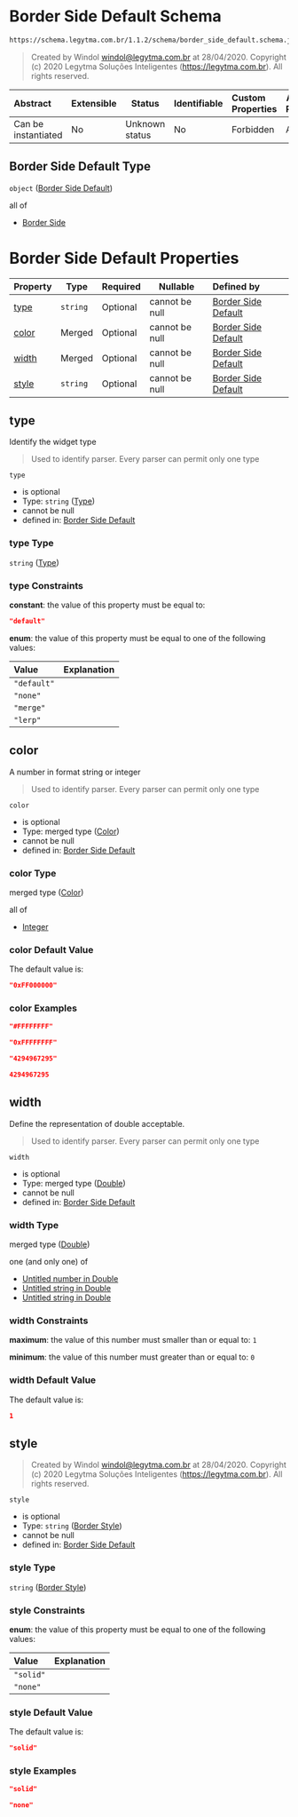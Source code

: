 # Border Side Default Schema

```txt
https://schema.legytma.com.br/1.1.2/schema/border_side_default.schema.json
```




> Created by Windol [windol@legytma.com.br](mailto:windol@legytma.com.br) at 28/04/2020.
> Copyright (c) 2020 Legytma Soluções Inteligentes (<https://legytma.com.br>). All rights reserved.
>

| Abstract            | Extensible | Status         | Identifiable | Custom Properties | Additional Properties | Access Restrictions | Defined In                                                                                          |
| :------------------ | ---------- | -------------- | ------------ | :---------------- | --------------------- | ------------------- | --------------------------------------------------------------------------------------------------- |
| Can be instantiated | No         | Unknown status | No           | Forbidden         | Allowed               | none                | [border_side_default.schema.json](../schema/border_side_default.schema.json) |

## Border Side Default Type

`object` ([Border Side Default](border_side_default.md))

all of

-   [Border Side](border_default-properties-border-side.md)

# Border Side Default Properties

| Property        | Type     | Required | Nullable       | Defined by                                                                                                                                                       |
| :-------------- | -------- | -------- | -------------- | :--------------------------------------------------------------------------------------------------------------------------------------------------------------- |
| [type](#type)   | `string` | Optional | cannot be null | [Border Side Default](border_side_default-properties-type.md) |
| [color](#color) | Merged   | Optional | cannot be null | [Border Side Default](app_bar_theme-properties-color.md)                   |
| [width](#width) | Merged   | Optional | cannot be null | [Border Side Default](app_bar_theme-properties-double.md)                 |
| [style](#style) | `string` | Optional | cannot be null | [Border Side Default](border_all-properties-border-style.md)        |

## type

Identify the widget type


> Used to identify parser. Every parser can permit only one type
>

`type`

-   is optional
-   Type: `string` ([Type](border_side_default-properties-type.md))
-   cannot be null
-   defined in: [Border Side Default](border_side_default-properties-type.md)

### type Type

`string` ([Type](border_side_default-properties-type.md))

### type Constraints

**constant**: the value of this property must be equal to:

```json
"default"
```

**enum**: the value of this property must be equal to one of the following values:

| Value       | Explanation |
| :---------- | ----------- |
| `"default"` |             |
| `"none"`    |             |
| `"merge"`   |             |
| `"lerp"`    |             |

## color

A number in format string or integer


> Used to identify parser. Every parser can permit only one type
>

`color`

-   is optional
-   Type: merged type ([Color](app_bar_theme-properties-color.md))
-   cannot be null
-   defined in: [Border Side Default](app_bar_theme-properties-color.md)

### color Type

merged type ([Color](app_bar_theme-properties-color.md))

all of

-   [Integer](color-allof-integer.md)

### color Default Value

The default value is:

```json
"0xFF000000"
```

### color Examples

```json
"#FFFFFFFF"
```

```json
"0xFFFFFFFF"
```

```json
"4294967295"
```

```json
4294967295
```

## width

Define the representation of double acceptable.


> Used to identify parser. Every parser can permit only one type
>

`width`

-   is optional
-   Type: merged type ([Double](app_bar_theme-properties-double.md))
-   cannot be null
-   defined in: [Border Side Default](app_bar_theme-properties-double.md)

### width Type

merged type ([Double](app_bar_theme-properties-double.md))

one (and only one) of

-   [Untitled number in Double](double-oneof-0.md)
-   [Untitled string in Double](double-oneof-1.md)
-   [Untitled string in Double](double-oneof-2.md)

### width Constraints

**maximum**: the value of this number must smaller than or equal to: `1`

**minimum**: the value of this number must greater than or equal to: `0`

### width Default Value

The default value is:

```json
1
```

## style




> Created by Windol [windol@legytma.com.br](mailto:windol@legytma.com.br) at 28/04/2020.
> Copyright (c) 2020 Legytma Soluções Inteligentes (<https://legytma.com.br>). All rights reserved.
>

`style`

-   is optional
-   Type: `string` ([Border Style](border_all-properties-border-style.md))
-   cannot be null
-   defined in: [Border Side Default](border_all-properties-border-style.md)

### style Type

`string` ([Border Style](border_all-properties-border-style.md))

### style Constraints

**enum**: the value of this property must be equal to one of the following values:

| Value     | Explanation |
| :-------- | ----------- |
| `"solid"` |             |
| `"none"`  |             |

### style Default Value

The default value is:

```json
"solid"
```

### style Examples

```json
"solid"
```

```json
"none"
```
